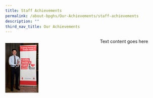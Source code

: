 ```yaml
---
title: Staff Achievements
permalink: /about-bpghs/Our-Achievements/staff-achievements
description: ""
third_nav_title: Our Achievements
---
```

<div>

<div style="float: left">

<img src="/images/ITEA_Brian.jpeg" 
     style="width:35%">

</div>

<div>

Text content goes here

</div>

</div>